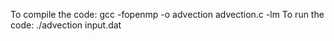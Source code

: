 To compile the code: gcc -fopenmp -o advection advection.c -lm
To run the code: ./advection input.dat 
